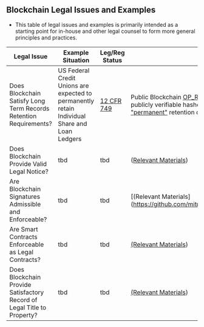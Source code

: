 ## Blockchain Legal Issues and Examples

* This table of legal issues and examples is primarily intended as a starting point for in-house and other legal counsel to form more general principles and practices.

Legal Issue |  Example Situation  |  Leg/Reg Status  | Comments, if any  |
-|-|-|-
Does Blockchain Satisfy Long Term Records Retention Requirements? | US Federal Credit Unions are expected to permanently retain Individual Share and Loan Ledgers | [12 CFR 749](https://www.ecfr.gov/cgi-bin/text-idx?SID=6762593933cc723eab43cd5567470b75&mc=true&node=se12.7.749_10&rgn=div8) | Public Blockchain [OP_RETURN](https://github.com/mitmedialab/BlockchainBriefingBook/blob/master/IssuesAndExamples/OP_RETURN-BitcoinWiki.pdf) can ensure [evidentiary proof](https://github.com/mitmedialab/BlockchainBriefingBook/blob/master/IssuesAndExamples/OP_RETURN-for-Evidentiary-Records.md) by maintaining long term publicly verifiable hashes of records, addressing a key and costly aspect of ["permanent"](https://github.com/mitmedialab/BlockchainBriefingBook/blob/master/IssuesAndExamples/PermanentRecord.md) retention of [regulated records](https://github.com/mitmedialab/BlockchainBriefingBook/blob/master/IssuesAndExamples/NCUA-RecordsRetentionPost.md) expectations |
Does Blockchain Provide Valid Legal Notice? | tbd | tbd | ([Relevant Materials](https://github.com/mitmedialab/BlockchainBriefingBook/tree/master/LegalNotice)) |
Are Blockchain Signatures Admissible and Enforceable? | tbd | tbd |  [(Relevant Materials](https://github.com/mitmedialab/BlockchainBriefingBook/tree/master/LegalSignatures() |
Are Smart Contracts Enforceable as Legal Contracts? | tbd | tbd |  [(Relevant Materials](https://github.com/mitmedialab/BlockchainBriefingBook/tree/master/LegalContracts)) |
Does Blockchain Provide Satisfactory Record of Legal Title to Property? | tbd | tbd |  [(Relevant Materials](https://github.com/mitmedialab/BlockchainBriefingBook/tree/master/LegalTitle)) |
